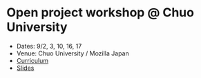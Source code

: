 # Open project workshop @ Chuo University

- Dates: 9/2, 3, 10, 16, 17
- Venue: Chuo University / Mozilla Japan
- [Curriculum](design/curriculum.md)
- [Slides](https://mozilla-japan.github.io/open-project-workshop/)

